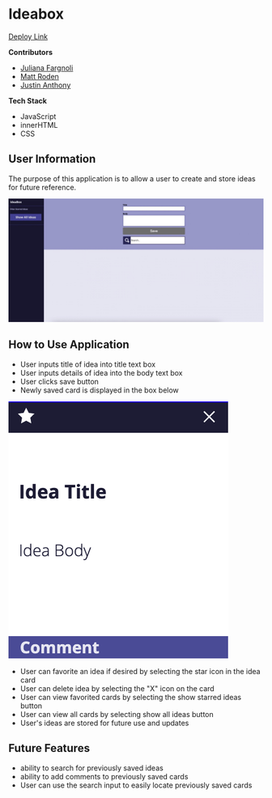 # Ideabox
[Deploy Link](https://justincanthony.github.io/ideabox/)

__Contributors__
- [Juliana Fargnoli](https://github.com/jfargnoli01)
- [Matt Roden](https://github.com/Matt-Roden)
- [Justin Anthony](https://github.com/justincanthony)


__Tech Stack__
- JavaScript
- innerHTML
- CSS


## User Information
The purpose of this application is to allow a user to create and store ideas for future reference.

![main page image](https://github.com/justincanthony/ideabox/blob/main/assets/images/ideabox-main-page.jpeg)

## How to Use Application
- User inputs title of idea into title text box  
- User inputs details of idea into the body text box  
- User clicks save button
- Newly saved card is displayed in the box below

![idea card image](https://github.com/justincanthony/ideabox/blob/main/assets/images/idea-card-image.png)

- User can favorite an idea if desired by selecting the star icon in the idea card
- User can delete idea by selecting the "X" icon on the card
- User can view favorited cards by selecting the show starred ideas button
- User can view all cards by selecting show all ideas button
- User's ideas are stored for future use and updates

## Future Features
- ability to search for previously saved ideas
- ability to add comments to previously saved cards
- User can use the search input to easily locate previously saved cards
